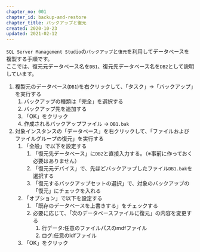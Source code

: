 ```yaml
---
chapter_no: 001
chapter_id: backup-and-restore
chapter_title: バックアップと復元
created: 2020-10-23
updated: 2021-02-12
---
```

`SQL Server Management Studio`の`バックアップ`と`復元`を利用してデータベースを複製する手順です。  
ここでは、復元元データベース名を`DB1`、復元先データベース名を`DB2`として説明しています。

1. 複製元のデータベース(`DB1`)を右クリックして、「タスク」→「バックアップ」を実行する
    1. バックアップの種類は「完全」を選択する
    1. バックアップ先を追加する
    1. 「OK」をクリック
    1. 作成されるバックアップファイル → `DB1.bak`
1. 対象インスタンスの「データベース」を右クリックして、「ファイルおよびファイルグループの復元」を実行する
    1. 「全般」で以下を設定する
        1. 「復元先データベース」に`DB2`と直接入力する。（※事前に作っておく必要はありません）
        1. 「復元元デバイス」で、先ほどバックアップしたファイル`DB1.bak`を選択する
        1. 「復元するバックアップセットの選択」で、対象のバックアップの「復元」にチェックを入れる
    1. 「オプション」で以下を設定する
        1. 「既存のデータベースを上書きする」をチェックする
        1. 必要に応じて、「次のデータベースファイルに復元」の内容を変更する
            1. 行データ:任意のファイルパスのmdfファイル
            1. ログ:任意のldfファイル
    1. 「OK」をクリック
